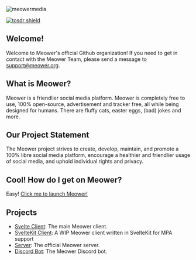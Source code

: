 ![meowermedia](https://github.com/meower-media-co/.github/assets/61485190/b0e01637-59ee-4b69-9168-d963552c0f70)

[![tosdr shield](https://shields.tosdr.org/7344.svg)](https://tosdr.org/en/service/7344)

## Welcome!
Welcome to Meower's official Github organization! If you need to get in contact with the Meower Team, please send a message to support@meower.org.

## What is Meower?
Meower is a friendlier social media platform. Meower is completely free to use, 100% open-source, advertisement and tracker free, all
while being designed for humans. There are fluffy cats, easter eggs, (bad) jokes and more. 

## Our Project Statement
The Meower project strives to create, develop, maintain, and promote a 100% libre social media platform, encourage a healthier
and friendlier usage of social media, and uphold individual rights and privacy.

## Cool! How do I get on Meower?
Easy! [Click me to launch Meower!](https://app.meower.org/)

## Projects
- [Svelte Client](https://github.com/meower-media-co/Meower-Svelte): The main Meower client.
- [SvelteKit Client](https://github.com/meower-media-co/Meower-SvelteKit): A WIP Meower client written in SvelteKit for MPA support
- [Server](https://github.com/meower-media-co/Meower-Server): The official Meower server.
- [Discord Bot](https://github.com/meower-media-co/Meower-Discord-Bot): The Meower Discord bot.
